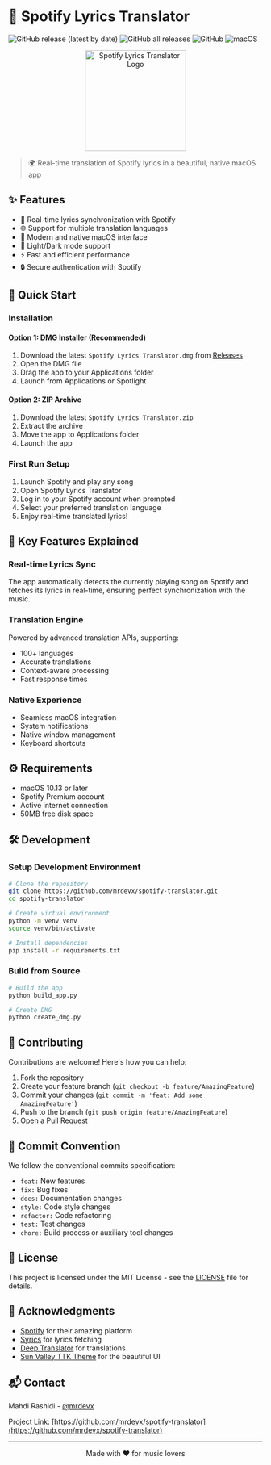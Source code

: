 # 🎵 Spotify Lyrics Translator

![GitHub release (latest by date)](https://img.shields.io/github/v/release/mrdevx/spotify-translator)
![GitHub all releases](https://img.shields.io/github/downloads/mrdevx/spotify-translator/total)
![GitHub](https://img.shields.io/github/license/mrdevx/spotify-translator)
![macOS](https://img.shields.io/badge/macOS-10.13%2B-blue)

<p align="center">
  <img src="app_icon.icns" alt="Spotify Lyrics Translator Logo" width="200">
</p>

> 🌍 Real-time translation of Spotify lyrics in a beautiful, native macOS app

## ✨ Features

- 🔄 Real-time lyrics synchronization with Spotify
- 🌐 Support for multiple translation languages
- 🎨 Modern and native macOS interface
- 🌙 Light/Dark mode support
- ⚡️ Fast and efficient performance
- 🔒 Secure authentication with Spotify

## 🚀 Quick Start

### Installation

#### Option 1: DMG Installer (Recommended)

1. Download the latest `Spotify Lyrics Translator.dmg` from [Releases](https://github.com/mrdevx/spotify-translator/releases)
2. Open the DMG file
3. Drag the app to your Applications folder
4. Launch from Applications or Spotlight

#### Option 2: ZIP Archive

1. Download the latest `Spotify Lyrics Translator.zip`
2. Extract the archive
3. Move the app to Applications folder
4. Launch the app

### First Run Setup

1. Launch Spotify and play any song
2. Open Spotify Lyrics Translator
3. Log in to your Spotify account when prompted
4. Select your preferred translation language
5. Enjoy real-time translated lyrics!

## 🌟 Key Features Explained

### Real-time Lyrics Sync

The app automatically detects the currently playing song on Spotify and fetches its lyrics in real-time, ensuring perfect synchronization with the music.

### Translation Engine

Powered by advanced translation APIs, supporting:

- 100+ languages
- Accurate translations
- Context-aware processing
- Fast response times

### Native Experience

- Seamless macOS integration
- System notifications
- Native window management
- Keyboard shortcuts

## ⚙️ Requirements

- macOS 10.13 or later
- Spotify Premium account
- Active internet connection
- 50MB free disk space

## 🛠️ Development

### Setup Development Environment

```bash
# Clone the repository
git clone https://github.com/mrdevx/spotify-translator.git
cd spotify-translator

# Create virtual environment
python -m venv venv
source venv/bin/activate

# Install dependencies
pip install -r requirements.txt
```

### Build from Source

```bash
# Build the app
python build_app.py

# Create DMG
python create_dmg.py
```

## 🤝 Contributing

Contributions are welcome! Here's how you can help:

1. Fork the repository
2. Create your feature branch (`git checkout -b feature/AmazingFeature`)
3. Commit your changes (`git commit -m 'feat: Add some AmazingFeature'`)
4. Push to the branch (`git push origin feature/AmazingFeature`)
5. Open a Pull Request

## 📝 Commit Convention

We follow the conventional commits specification:

- `feat:` New features
- `fix:` Bug fixes
- `docs:` Documentation changes
- `style:` Code style changes
- `refactor:` Code refactoring
- `test:` Test changes
- `chore:` Build process or auxiliary tool changes

## 📜 License

This project is licensed under the MIT License - see the [LICENSE](LICENSE) file for details.

## 🙏 Acknowledgments

- [Spotify](https://spotify.com) for their amazing platform
- [Syrics](https://github.com/akashrchandran/syrics) for lyrics fetching
- [Deep Translator](https://github.com/nidhaloff/deep-translator) for translations
- [Sun Valley TTK Theme](https://github.com/rdbende/Sun-Valley-ttk-theme) for the beautiful UI

## 📬 Contact

Mahdi Rashidi - [@mrdevx](https://github.com/mrdevx)

Project Link: [https://github.com/mrdevx/spotify-translator](https://github.com/mrdevx/spotify-translator)

---

<p align="center">
Made with ❤️ for music lovers
</p>
